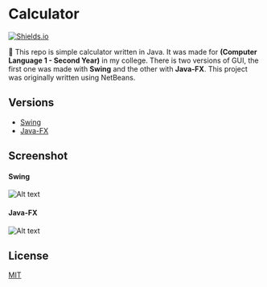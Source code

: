 # Calculator

[![Shields.io](https://img.shields.io/badge/type-college%20project-orange?style=flat)](http://shields.io/)

🔢 This repo is simple calculator written in Java. It was made for **(Computer Language 1 - Second Year)** in my college. There is two versions of GUI, the first one was made with **Swing** and the other with **Java-FX**. This project was originally written using NetBeans.

## Versions
- [Swing](/calculator-Swing)
- [Java-FX](/calculator-FX)


## Screenshot
#### Swing
![Alt text](https://drive.google.com/uc?id=1uAs2TuYKJoMrbrsTauw8q3-byPOzvOWp
 "Swing")
 #### Java-FX
![Alt text](https://drive.google.com/uc?id=1RDtek-Ght_40glPlKePDwPetx1fgAQVk "FX")


## License
[MIT](https://choosealicense.com/licenses/mit/)